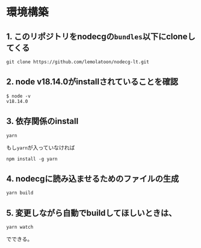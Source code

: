 # 環境構築
## 1. このリポジトリをnodecgの`bundles`以下にcloneしてくる
```
git clone https://github.com/lemolatoon/nodecg-lt.git
```
## 2. node v18.14.0がinstallされていることを確認
```
$ node -v
v18.14.0
```
## 3. 依存関係のinstall
```
yarn
```
もし`yarn`が入っていなければ
```
npm install -g yarn
```
## 4. nodecgに読み込ませるためのファイルの生成
```
yarn build
```

## 5. 変更しながら自動でbuildしてほしいときは、
```
yarn watch
```
でできる。